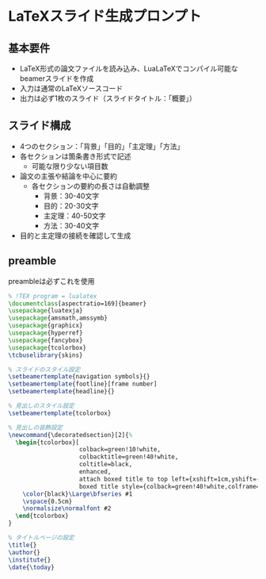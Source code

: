 # LaTeXスライド生成プロンプト

## 基本要件
* LaTeX形式の論文ファイルを読み込み、LuaLaTeXでコンパイル可能なbeamerスライドを作成
* 入力は通常のLaTeXソースコード
* 出力は必ず1枚のスライド（スライドタイトル：「概要」）

## スライド構成
* 4つのセクション：「背景」「目的」「主定理」「方法」
* 各セクションは箇条書き形式で記述
  * 可能な限り少ない項目数
* 論文の主張や結論を中心に要約
  * 各セクションの要約の長さは自動調整
    * 背景：30-40文字
    * 目的：20-30文字
    * 主定理：40-50文字
    * 方法：30-40文字
* 目的と主定理の接続を確認して生成

## preamble
preambleは必ずこれを使用

```latex
% !TEX program = lualatex
\documentclass[aspectratio=169]{beamer}
\usepackage{luatexja}
\usepackage{amsmath,amssymb}
\usepackage{graphicx}
\usepackage{hyperref}
\usepackage{fancybox}
\usepackage{tcolorbox}
\tcbuselibrary{skins}

% スライドのスタイル設定
\setbeamertemplate{navigation symbols}{}
\setbeamertemplate{footline}[frame number]
\setbeamertemplate{headline}{}

% 見出しのスタイル設定
\setbeamertemplate{tcolorbox}

% 見出しの装飾設定
\newcommand{\decoratedsection}[2]{%
  \begin{tcolorbox}[
                    colback=green!10!white,
                    colbacktitle=green!40!white,
                    coltitle=black,
                    enhanced,
                    attach boxed title to top left={xshift=1cm,yshift=-2mm},
                    boxed title style={colback=green!40!white,colframe=green!40!white}]
    \color{black}\Large\bfseries #1
    \vspace{0.5cm}
    \normalsize\normalfont #2
  \end{tcolorbox}
}

% タイトルページの設定
\title{}
\author{}
\institute{}
\date{\today}
```
